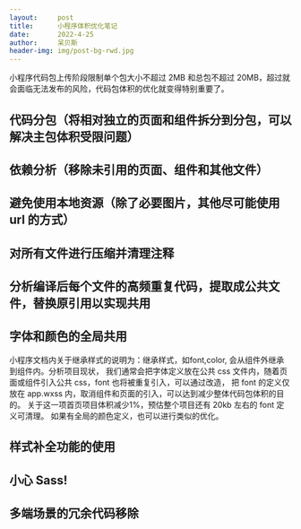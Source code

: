 ```yaml
---
layout:     post
title:      小程序体积优化笔记
date:       2022-4-25
author:     呆贝斯
header-img: img/post-bg-rwd.jpg
---
```

小程序代码包上传阶段限制单个包大小不超过 2MB 和总包不超过 20MB，超过就会面临无法发布的风险，代码包体积的优化就变得特别重要了。

## 代码分包（将相对独立的页面和组件拆分到分包，可以解决主包体积受限问题）

## 依赖分析（移除未引用的页面、组件和其他文件）

## 避免使用本地资源（除了必要图片，其他尽可能使用 url 的方式）

## 对所有文件进行压缩并清理注释

## 分析编译后每个文件的高频重复代码，提取成公共文件，替换原引用以实现共用

## 字体和颜色的全局共用

小程序文档内关于继承样式的说明为：继承样式，如font,color, 会从组件外继承到组件内。分析项目现状，
我们通常会把字体定义放在公共 css 文件内，随着页面或组件引入公共 css，font 也将被重复引入，可以通过改造，
把 font 的定义仅放在 app.wxss 内，取消组件和页面的引入，可以达到减少整体代码包体积的目的。
关于这一项首页项目体积减少1%，预估整个项目还有 20kb 左右的 font 定义可清理。
如果有全局的颜色定义，也可以进行类似的优化。

## 样式补全功能的使用

## 小心 Sass!

## 多端场景的冗余代码移除